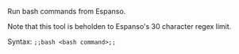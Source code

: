 Run bash commands from Espanso.

Note that this tool is beholden to Espanso's 30 character regex limit.

Syntax: ```;;bash <bash command>;;```